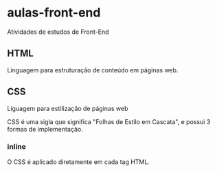 # aulas-front-end
 Atividades de estudos de Front-End
## HTML

Linguagem para estruturação de conteúdo em páginas web.

## CSS 

Liguagem para estilização de páginas web

CSS é uma sigla que significa "Folhas de Estilo em Cascata", e possui 3 formas de implementação.

### inline 

O CSS é aplicado diretamente em cada tag HTML.

 